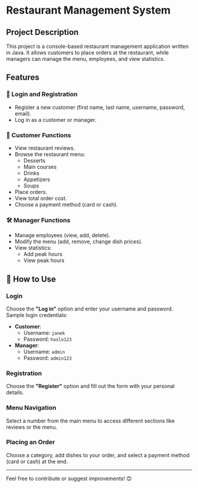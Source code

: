
# Restaurant Management System

## Project Description
This project is a console-based restaurant management application written in Java. It allows customers to place orders at the restaurant, while managers can manage the menu, employees, and view statistics.

## Features

### 🔐 Login and Registration
- Register a new customer (first name, last name, username, password, email).
- Log in as a customer or manager.

### 👤 Customer Functions
- View restaurant reviews.
- Browse the restaurant menu:
  - Desserts  
  - Main courses  
  - Drinks  
  - Appetizers  
  - Soups
- Place orders.
- View total order cost.
- Choose a payment method (card or cash).

### 🛠️ Manager Functions
- Manage employees (view, add, delete).
- Modify the menu (add, remove, change dish prices).
- View statistics:
  - Add peak hours
  - View peak hours

## 🚀 How to Use

### Login
Choose the **"Log in"** option and enter your username and password.  
Sample login credentials:
- **Customer**:  
  - Username: `janek`  
  - Password: `haslo123`
- **Manager**:  
  - Username: `admin`  
  - Password: `admin123`

### Registration
Choose the **"Register"** option and fill out the form with your personal details.

### Menu Navigation
Select a number from the main menu to access different sections like reviews or the menu.

### Placing an Order
Choose a category, add dishes to your order, and select a payment method (card or cash) at the end.

---

Feel free to contribute or suggest improvements! 😊
